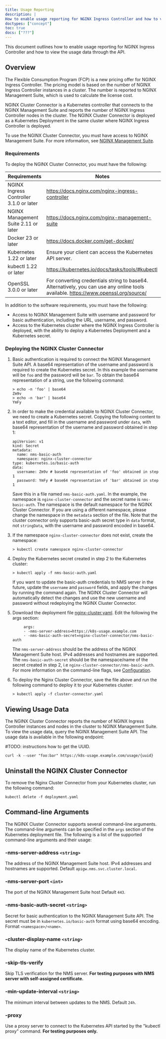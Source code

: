 ```yaml
---
title: Usage Reporting
description: |
How to enable usage reporting for NGINX Ingress Controller and how to view the usage data through the API.weight: 1800
doctypes: ["concept"]
toc: true
docs: ["???"]
---
```



This document outlines how to enable usage reporting for NGINX Ingress Controller and how to view the usage data through the API.

## Overview

The Flexible Consumption Program (FCP) is a new pricing offer for NGINX Ingress Controller. The  pricing model is based on the number of NGINX Ingress Controller instances in a cluster. The number is reported to NGINX Management Suite, which is used to calculate the license cost. 

NGINX Cluster Connector is a Kubernetes controller that connects to the NGINX Management Suite and reports the number of NGINX Ingress Controller nodes in the cluster. The NGINX Cluster Connector is deployed as a Kubernetes Deployment in the same cluster where NGINX Ingress Controller is deployed.

To use the NGINX Cluster Connector, you must have access to NGINX Management Suite. For more information, see [NGINX Management Suite](https://www.nginx.com/products/nginx-management-suite/). 

### Requirements

To deploy the NGINX Cluster Connector, you must have the following:

| Requirements                            | Notes                                                                                                                               |
|-----------------------------------------|-------------------------------------------------------------------------------------------------------------------------------------|
| NGINX Ingress Controller 3.1.0 or later | https://docs.nginx.com/nginx-ingress-controller                                                                                     |
| NGINX Management Suite 2.11 or later    | https://docs.nginx.com/nginx-management-suite                                                                                       |
| Docker 23 or later                      | https://docs.docker.com/get-docker/                                                                                                 |
| Kubernetes 1.22 or later                | Ensure your client can access the Kubernetes API server.                                                                            |
| kubectl 1.22 or later                   | https://kubernetes.io/docs/tasks/tools/#kubectl                                                                                     |
| OpenSSL 3.0.0 or later                  | For converting credentials string to base64. Alternatively, you can use any online tools available. https://www.openssl.org/source/ |

In addition to the software requirements, you must have the following:
- Access to NGINX Management Suite with username and password for basic authentication, including the URL, username, and password.
- Access to the Kubernetes cluster where the NGINX Ingress Controller is deployed, with the ability to deploy a Kubernetes Deployment and a Kubernetes secret.

### Deploying the NGINX Cluster Connector

1. Basic authentication is required to connect the NGINX Management Suite API. A base64 representation of the username and password is required to create the Kubernetes secret. In this example the username will be `foo` and the password will be `bar`. To obtain the base64 representation of a string, use the following command:
    ```
    > echo -n 'foo' | base64
    Zm9v
    > echo -n 'bar' | base64
    YmFy
    ```
   
2. In order to make the credential available to NGINX Cluster Connector, we need to create a Kubernetes secret. Copying the following content to a text editor, and fill in the username and password under `data`, with base64 representation of the username and password obtained in step 1:
    ```
    apiVersion: v1
    kind: Secret
    metadata:
      name: nms-basic-auth
      namespace: nginx-cluster-connector
    type: kubernetes.io/basic-auth
    data:
      username: Zm9v # base64 representation of 'foo' obtained in step 1
      password: YmFy # base64 representation of 'bar' obtained in step 1
    ```
    Save this in a file named `nms-basic-auth.yaml`. In the example, the namespace is `nginx-cluster-connector` and the secret name is `nms-basic-auth`. The namespace is the default namespace for the NGINX Cluster Connector. If you are using a different namespace, please change the namespace in the `metadata` section of the file. Note that the cluster connector only supports basic-auth secret type in `data` format, not `stringData`, with the username and password encoded in base64. 
3. If the namespace `nginx-cluster-connector` does not exist, create the namespace:
    ```
    > kubectl create namespace nginx-cluster-connector
    ```
4. Deploy the Kubernetes secret created in step 2 to the Kubernetes cluster:
    ```
    > kubectl apply -f nms-basic-auth.yaml
    ```
   If you want to update the basic-auth credentials to NMS server in the future, update the `username` and `password` fields, and apply the changes by running the command again. The NGINX Cluster Connector will automatically detect the changes and use the new username and password without redeploying the NGINX Cluster Connector.

5. Download the deployment file [nginx-cluster.yaml](https://raw.githubusercontent.com/nginxinc/kubernetes-ingress/v3.1.1/deployments/deployment/cluster-connector.yaml). Edit the following the args section:
   ```
        args:
        - -nms-server-address=https://k8s-usage.example.com
        - -nms-basic-auth-secret=nginx-cluster-connector/nms-basic-auth
   ```
   The `nms-server-address` should be the address of the NGINX Management Suite host. IPv4 addresses and hostnames are supported. The `nms-basic-auth-secret` should be the namespace/name of the secret created in step 2, i.e `nginx-cluster-connector/nms-basic-auth`.
   For more information on the command-line flags, see [Configuration](#configuration).

6. To deploy the Nginx Cluster Connector, save the file above and run the following command to deploy it to your Kubernetes cluster:
   ```
   > kubectl apply -f cluster-connector.yaml
   ```


## Viewing Usage Data
The NGINX Cluster Connector reports the number of NGINX Ingress Controller instances and nodes in the cluster to NGINX Management Suite. To view the usage data, query the NGINX Management Suite API. The usage data is available in the following endpoint:

#TODO: instructions how to get the UUID.
```
curl -k --user "foo:bar" https://k8s-usage.example.com/usage/{uuid}
```


## Uninstall the NGINX Cluster Connector
To remove the Nginx Cluster Connector from your Kubernetes cluster, run the following command:
```
kubectl delete -f deployment.yaml
```

## Command-line Arguments
The NGINX Cluster Connector supports several command-line arguments. The command-line arguments can be specified in the `args` section of the Kubernetes deployment file. The following is a list of the supported command-line arguments and their usage:

### -nms-server-address `<string>`
The address of the NGINX Management Suite host. IPv4 addresses and hostnames are supported. 
Default `apigw.nms.svc.cluster.local`.

### -nms-server-port `<int>`
The port of the NGINX Management Suite host
Default `443`. 

### -nms-basic-auth-secret `<string>`
Secret for basic authentication to the NGINX Management Suite API. The secret must be in `kubernetes.io/basic-auth` format using base64 encoding.
Format `<namespace>/<name>`.

### -cluster-display-name `<string>`
The display name of the Kubernetes cluster.

### -skip-tls-verify
Skip TLS verification for the NMS server. **For testing purposes with NMS server with self-assigned certificate.**

### -min-update-interval `<string>`
The minimum interval between updates to the NMS.
Default `24h`.

### -proxy
Use a proxy server to connect to the Kubernetes API started by the "kubectl proxy" command. **For testing purposes only.**

